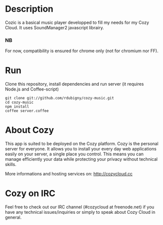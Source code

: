 # Description

Cozic is a basical music player developped to fill my needs for my Cozy Cloud. It uses SoundManager2 javascript librairy.

### NB

For now, compatibility is ensured for chrome only (not for chromium nor FF).

# Run

Clone this repository, install dependencies and run server (it requires Node.js
and Coffee-script)

    git clone git://github.com/rdubigny/cozy-music.git
    cd cozy-music
    npm install
    coffee server.coffee

# About Cozy

This app is suited to be deployed on the Cozy platform. Cozy is the personal
server for everyone. It allows you to install your every day web applications
easily on your server, a single place you control. This means you can manage
efficiently your data while protecting your privacy without technical skills.

More informations and hosting services on:
http://cozycloud.cc

# Cozy on IRC
Feel free to check out our IRC channel (#cozycloud at freenode.net) if you have
any technical issues/inquiries or simply to speak about Cozy Cloud in general.